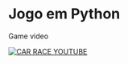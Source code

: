 # Jogo em Python

Game video

[![CAR RACE YOUTUBE](https://img.youtube.com/vi/PBRMMR2C6cY/0.jpg)](https://www.youtube.com/watch?v=PBRMMR2C6cY)
